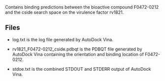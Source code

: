 Contains binding predictions between the bioactive compound F0472-0212 and the cside search space on the virulence factor rv1821.

## Files

- log.txt is the log file generated by AutoDock Vina.

- rv1821_F0472-0212_cside.pdbqt is the PDBQT file generated by AutoDock Vina containing the orientation and binding location of F0472-0212.

- stdoe.txt is the combined STDOUT and STDERR output of AutoDock Vina.

